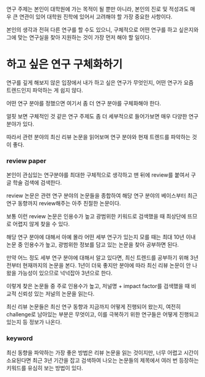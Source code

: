 
연구 주제는 본인이 대학원에 가는 목적이 될 뿐만 아니라, 본인의 진로 및 적성과도 매우 큰 연관이 있어 대학원 진학에 있어서 고려해야 할 가장 중요한 사항이다.

본인의 생각과 전혀 다른 연구를 할 수도 있으니, 구체적으로 어떤 연구를 하고 싶은지와 그에 맞는 연구실을 찾아 지원하는 것이 가장 먼저 해야 할 일이다.

# 하고 싶은 연구 구체화하기

연구를 깊게 해보지 않은 입장에서 내가 하고 싶은 연구가 무엇인지, 어떤 연구가 요즘 트렌드인지 파악하는 게 쉽지 않다.

어떤 연구 분야를 정했으면 여기서 좀 더 연구 분야를 구체화해야 한다.

얼핏 보면 구체적인 것 같은 연구 주제도 좀 더 세부적으로 들어가보면 매우 다양한 연구 분야가 있다.

따라서 관련 분야의 최신 리뷰 논문을 읽어보며 연구 분야와 현재 트렌드를 파악하는 것이 좋다.

### review paper

본인이 관심있는 연구분야를 최대한 구체적으로 생각하고 맨 뒤에 review를 붙여서 구글 학술 검색에 검색한다.

review 논문은 관련 연구 분야의 논문들을 종합하여 해당 연구 분야의 베이스부터 최근 연구 동향까지 review해주는 아주 친절한 논문이다.

보통 이런 review 논문은 인용수가 높고 광범위한 키워드로 검색했을 때 최상단에 뜨므로 어렵지 않게 찾을 수 있다.

해당 연구 분야에 대해서 아예 몰라 어떤 세부 연구가 있는지 모를 때는 최대 10년 이내 논문 중 인용수가 높고, 광범위한 정보를 담고 있는 논문을 찾아 공부하면 된다.

만약 어느 정도 세부 연구 분야에 대해서 알고 있다면, 최신 트렌드를 공부하기 위해 3년 전부터 현재까지의 논문을 본다. 1년이 더욱 좋지만 분야에 따라 최신 리뷰 논문이 안 나왔을 가능성이 있으므로 넉넉잡아 3년으로 한다.

이렇게 찾은 논문들 중 주로 인용수가 높고, 저널명 + impact factor를 검색했을 때 비교적 신뢰성 있는 저널의 논문을 읽는다.

최신 리뷰 논문들은 최신 연구 동향과 지금까지 어떻게 진행되어 왔는지, 여전히 challenge로 남아있는 부분은 무엇이고, 이를 극복하기 위한 연구들은 어떻게 진행되고 있는지 등 정보가 나온다.

### keyword

최신 동향을 파악하는 가장 좋은 방법은 리뷰 논문을 읽는 것이지만, 너무 어렵고 시간이 소요된다면 최근 3년 기간을 잡고 검색하여 나오는 논문들의 제목에서 여러 번 등장하는 키워드를 유심히 보는 방법이 있다.

